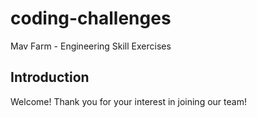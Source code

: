 # coding-challenges

Mav Farm - Engineering Skill Exercises

## Introduction 

Welcome! Thank you for your interest in joining our team!

